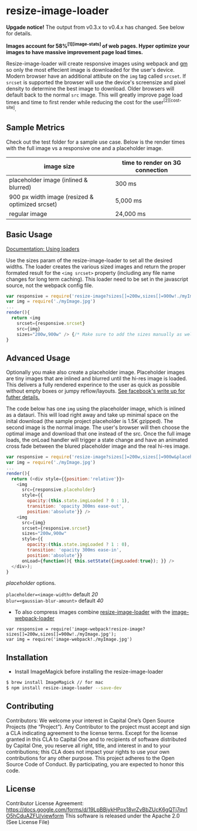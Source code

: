 # resize-image-loader

**Upgade notice!** The output from v0.3.x to v0.4.x has changed. See below for details.

**Images account for 58%<sup>[1][image-stats]</sup> of web pages. Hyper optimize your images to have massive improvement page load times.**

Resize-image-loader will create responsive images using webpack and [gm](http://aheckmann.github.io/gm/) so only the most effecient image is downloaded for the user's device. Modern browser have an additional attibute on the `img` tag called `srcset`. If `srcset` is supported the browser will use the device's screensize and pixel density to determine the best image to download. Older browsers will default back to the normal `src` image.  This will greatly improve page load times and time to first render while reducing the cost for the user<sup>[2][cost-site]</sup>.

## Sample Metrics
Check out the test folder for a sample use case. Below is the render times with the full image vs a responsive one and a placeholder image.


| image size | time to render on 3G connection |
| ------------- | ------------- |
| placeholder image (inlined & blurred) | 300 ms |
| 900 px width image (resized & optimized srcset) | 5,000 ms |
| regular image | 24,000 ms |


## Basic Usage

[Documentation: Using loaders](http://webpack.github.io/docs/using-loaders.html)

Use the sizes param of the resize-image-loader to set all the desired widths. The loader creates the various sized images and return the proper formated result for the `<img srcset>` property (including any file name changes for long term caching). This loader need to be set in the javascript source, not the webpack config file.

``` javascript
var responsive = require('resize-image?sizes[]=200w,sizes[]=900w!./myImage.jpg');
var img = require('./myImage.jpg')
...
render(){
  return <img
    srcset={responsive.srcset}
    src={img}
    sizes="200w,900w" /> {/* Make sure to add the sizes manually as well. */}
}

```

## Advanced Usage

Optionally you make also create a placeholder image. Placeholder images are tiny images that are inlined and blurred until the hi-res image is loaded. This delivers a fully rendered experince to the user as quick as possible without empty boxes or jumpy reflow/layouts. [See facebook's write up for futher details.](https://code.facebook.com/posts/991252547593574/the-technology-behind-preview-photos)

The code below has one `img` using the placeholder image, which is inlined as a datauri. This will load right away and take up minimal space on the inital download (the sample project placeholder is 1.5K gzipped). The second image is the normal image. The user's browser will then choose the optimal image and download that one instead of the src. Once the full image loads, the onLoad handler will trigger a state change and have an animated cross fade between the blured placeholder image and the real hi-res image.

``` javascript
var responsive = require('resize-image?sizes[]=200w,sizes[]=900w&placeholder=20&blur=40!./myImage.jpg');
var img = require('./myImage.jpg')
...
render(){
  return (<div style={{position:'relative'}}>
    <img
      src={responsive.placeholder}
      style={{
        opacity:(this.state.imgLoaded ? 0 : 1),
        transition: 'opacity 300ms ease-out',
        position:'absolute'}} />
    <img
      src={img}
      srcset={responsive.srcset}
      sizes="200w,900w"
      style={{
        opacity:(this.state.imgLoaded ? 1 : 0),
        transition: 'opacity 300ms ease-in',
        position:'absolute'}}
      onLoad={function(){ this.setState({imgLoaded:true}); }} />
  </div>);
}
```

*placeholder* options.  

`placeholder=<image-width>` default _20_  
`blur=<gaussian-blur-amount>` default _40_  

* To also compress images combine [resize-image-loader](https://github.com/Levelmoney/resize-image-loader) with the [image-webpack-loader](https://github.com/tcoopman/image-webpack-loader)
```
var responsive = require('image-webpack!resize-image?sizes[]=200w,sizes[]=900w!./myImage.jpg');
var img = require('image-webpack!./myImage.jpg')
```


## Installation

* Install ImageMagick before installing the resize-image-loader

```sh
$ brew install ImageMagick // for mac
$ npm install resize-image-loader --save-dev
```

## Contributing

Contributors: We welcome your interest in Capital One’s Open Source Projects (the “Project”). Any Contributor to the project must accept and sign a CLA indicating agreement to the license terms. Except for the license granted in this CLA to Capital One and to recipients of software distributed by Capital One, you reserve all right, title, and interest in and to your contributions; this CLA does not impact your rights to use your own contributions for any other purpose. This project adheres to the Open Source Code of Conduct. By participating, you are expected to honor this code.

## License
Contributor License Agreement: https://docs.google.com/forms/d/19LpBBjykHPox18vrZvBbZUcK6gQTj7qv1O5hCduAZFU/viewform
This software is released under the Apache 2.0 (See License File)